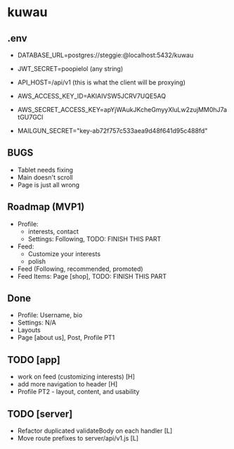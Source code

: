 # kuwau

## .env

- DATABASE_URL=postgres://steggie:@localhost:5432/kuwau
- JWT_SECRET=poopielol (any string)
- API_HOST=/api/v1 (this is what the client will be proxying)

- AWS_ACCESS_KEY_ID=AKIAIVSW5JCRV7UQE5AQ
- AWS_SECRET_ACCESS_KEY=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

- MAILGUN_SECRET="key-ab72f757c533aea9d48f641d95c488fd"

## BUGS

- Tablet needs fixing
- Main doesn't scroll
- Page is just all wrong

## Roadmap (MVP1)

- Profile:
  - interests, contact
  - Settings: Following, TODO: FINISH THIS PART
- Feed:
  - Customize your interests
  - polish
- Feed (Following, recommended, promoted)
- Feed Items: Page [shop], TODO: FINISH THIS PART

## Done

- Profile: Username, bio
- Settings: N/A
- Layouts
- Page [about us], Post, Profile PT1

## TODO [app]
- work on feed (customizing interests) [H]
- add more navigation to header [H]
- Profile PT2 - layout, content, and usability

## TODO [server]

* Refactor duplicated validateBody on each handler [L]
* Move route prefixes to server/api/v1.js [L]
